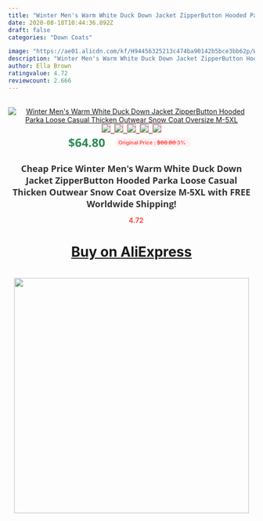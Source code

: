 ```yaml
---
title: "Winter Men's Warm White Duck Down Jacket ZipperButton Hooded Parka Loose Casual Thicken Outwear Snow Coat Oversize M-5XL"
date: 2020-08-18T10:44:36.892Z
draft: false
categories: "Down Coats"

image: "https://ae01.alicdn.com/kf/H94456325213c474ba90142b5bce3bb62p/Winter-Men-s-Warm-White-Duck-Down-Jacket-Zipper-Button-Hooded-Parka-Loose-Casual-Thicken-Outwear.jpg"
description: "Winter Men's Warm White Duck Down Jacket ZipperButton Hooded Parka Loose Casual Thicken Outwear Snow Coat Oversize M-5XL"
author: Ella Brown
ratingvalue: 4.72
reviewcount: 2.666
---
```

<br>
<div style="text-align: center;">
<a href="https://s.click.aliexpress.com/e/_A2Y9Pf" target="_blank" rel="nofollow noopener noreferrer"><img alt="Winter Men's Warm White Duck Down Jacket ZipperButton Hooded Parka Loose Casual Thicken Outwear Snow Coat Oversize M-5XL" class="magnifier-image" src="https://ae01.alicdn.com/kf/H94456325213c474ba90142b5bce3bb62p/Winter-Men-s-Warm-White-Duck-Down-Jacket-Zipper-Button-Hooded-Parka-Loose-Casual-Thicken-Outwear.jpg_640x640.jpg">
<br>
<img style="border:1px solid salmon" src="https://ae01.alicdn.com/kf/H94456325213c474ba90142b5bce3bb62p/Winter-Men-s-Warm-White-Duck-Down-Jacket-Zipper-Button-Hooded-Parka-Loose-Casual-Thicken-Outwear.jpg_120x120.jpg">&nbsp;&nbsp;<img style="border:1px solid salmon" src="https://ae01.alicdn.com/kf/Hdff46228bb894257b969d34d2c55e62ct/Winter-Men-s-Warm-White-Duck-Down-Jacket-Zipper-Button-Hooded-Parka-Loose-Casual-Thicken-Outwear.jpg_120x120.jpg">&nbsp;&nbsp;<img style="border:1px solid salmon" src="https://ae01.alicdn.com/kf/Hd8349a0c5ba24ea78bae1f7a04bc71a2h/Winter-Men-s-Warm-White-Duck-Down-Jacket-Zipper-Button-Hooded-Parka-Loose-Casual-Thicken-Outwear.jpg_120x120.jpg">&nbsp;&nbsp;<img style="border:1px solid salmon" src="https://ae01.alicdn.com/kf/Hb799bf7900ad462eada5be0117386783z/Winter-Men-s-Warm-White-Duck-Down-Jacket-Zipper-Button-Hooded-Parka-Loose-Casual-Thicken-Outwear.jpg_120x120.jpg">&nbsp;&nbsp;<img style="border:1px solid salmon" src="https://ae01.alicdn.com/kf/Ha8b4c3a71dab47cc8f8d900a45644c10L/Winter-Men-s-Warm-White-Duck-Down-Jacket-Zipper-Button-Hooded-Parka-Loose-Casual-Thicken-Outwear.jpg_120x120.jpg"></a></div><br0>
<div style="text-align: center;"><span style="background-color: white; border: 0px; box-sizing: border-box; color: seagreen; display: inline-block; font-family: &quot;open sans&quot; , &quot;arial&quot; , &quot;helvetica&quot; , sans-serif , &quot;heiti&quot;; font-size: 24px; font-stretch: inherit; font-weight: 700; line-height: inherit; margin: 0px 10px 0px 0px; padding: 0px; vertical-align: middle;">$64.80 </span>
<span style="background: rgb(255 , 241 , 241); border-radius: 3px; border: 0px; box-sizing: border-box; color: #ff4747; display: inline-block; font-family: inherit; font-size: 12px; font-stretch: inherit; font-style: inherit; font-variant: inherit; font-weight: 600; line-height: inherit; margin: 0px; padding: 2px 5px; transform: scale(0.9); vertical-align: middle;">Original Price : <b style="text-decoration: line-through;">$66.80 </b> 3%&nbsp;&nbsp;</span></div>
<h1 style="color: #333333; display: inline-block; font-family: &quot;open sans&quot; , &quot;arial&quot; , &quot;helvetica&quot; , sans-serif , &quot;heiti&quot;; font-size: 18px; font-stretch: inherit; font-weight: 700; text-align: center;">Cheap Price Winter Men's Warm White Duck Down Jacket ZipperButton Hooded Parka Loose Casual Thicken Outwear Snow Coat Oversize M-5XL with FREE Worldwide Shipping!</h1>
<div style="color: #ff4747; text-align: center;">
<img src="https://4.bp.blogspot.com/-M0ZcTcb-5uY/XleCXlxnR4I/AAAAAAAAAEc/OrjgMkXV1oMQFaCRZj5HQwOCBcu3w1FegCPcBGAYYCw/s1600/star.png" style="height: 15px;">&nbsp;<b>4.72</b></div>
<div class="button_cont" align="center"><a class="buynow_a" href="https://s.click.aliexpress.com/e/_A2Y9Pf" target="_blank" rel="nofollow noopener noreferrer"><H1>Buy on AliExpress</H1></a></div><br>
<div class="separator" style="clear: both; text-align: center;">
<img src="https://lh3.googleusercontent.com/-pTy5HemUv9M/XlePHvY0dAI/AAAAAAAAAE4/0nX5iRUoIWY8eMW9Dpxeirr157OZliDIgCLcBGAsYHQ/s1600/badge.gif" width="480">
</div>
